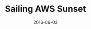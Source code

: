---
num: 0
date: 2016-06-03
name: "doopadoop"

image: "assets/graphics/2016/6-July/doodle_1.jpg"
title: "Sailing AWS Sunset"
descrip: "Farewell card to my coworker Joe who sadly left Devseed to join the AWS data team."
---